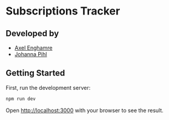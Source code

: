 # Subscriptions Tracker
## Developed by
- [Axel Enghamre](https://github.com/AxelEnghamre)
- [Johanna Pihl](https://github.com/Emma-Jonna)
## Getting Started

First, run the development server:

```bash
npm run dev
```

Open [http://localhost:3000](http://localhost:3000) with your browser to see the result.


